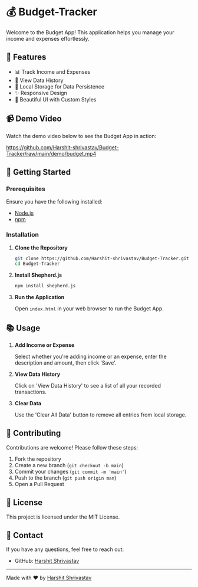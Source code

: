 # 💰 Budget-Tracker

Welcome to the Budget App! This application helps you manage your income and expenses effortlessly.

## 🌟 Features

- 📊 Track Income and Expenses
- 📆 View Data History
- 💾 Local Storage for Data Persistence
- ✨ Responsive Design
- 🎨 Beautiful UI with Custom Styles

## 📹 Demo Video

Watch the demo video below to see the Budget App in action:

https://github.com/Harshit-shrivastav/Budget-Tracker/raw/main/demo/budget.mp4

## 🚀 Getting Started

### Prerequisites

Ensure you have the following installed:

- [Node.js](https://nodejs.org/)
- [npm](https://www.npmjs.com/)

### Installation

1. **Clone the Repository**

    ```sh
    git clone https://github.com/Harshit-shrivastav/Budget-Tracker.git
    cd Budget-Tracker
    ```

2. **Install Shepherd.js**

    ```sh
    npm install shepherd.js
    ```

3. **Run the Application**

    Open `index.html` in your web browser to run the Budget App.

## 📚 Usage

1. **Add Income or Expense**

    Select whether you're adding income or an expense, enter the description and amount, then click 'Save'.

2. **View Data History**

    Click on 'View Data History' to see a list of all your recorded transactions.

3. **Clear Data**

    Use the 'Clear All Data' button to remove all entries from local storage.

## 👥 Contributing

Contributions are welcome! Please follow these steps:

1. Fork the repository
2. Create a new branch (`git checkout -b main`)
3. Commit your changes (`git commit -m 'main'`)
4. Push to the branch (`git push origin man`)
5. Open a Pull Request

## 📝 License

This project is licensed under the MIT License.

## 📧 Contact

If you have any questions, feel free to reach out:

- GitHub: [Harshit Shrivastav](https://github.com/Harshit-shrivastav)

---

Made with ❤️ by [Harshit Shrivastav](https://github.com/Harshit-shrivastav)
